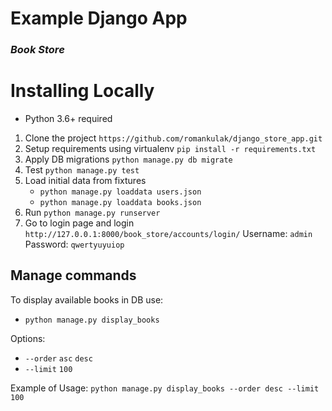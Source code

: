 # Example Django App
### *Book Store*

# Installing Locally
- Python 3.6+ required

1. Clone the project `https://github.com/romankulak/django_store_app.git`
2. Setup requirements using virtualenv `pip install -r requirements.txt` 
3. Apply DB migrations `python manage.py db migrate`
4. Test `python manage.py test`
5. Load initial data from fixtures 
    * `python manage.py loaddata users.json`
    * `python manage.py loaddata books.json`
6. Run `python manage.py runserver`
7. Go to login page and login
 `http://127.0.0.1:8000/book_store/accounts/login/`
Username: `admin`
Password: `qwertyuyuiop`

## Manage commands

To display available books in DB use:
- `python manage.py display_books`

Options:
   * `--order` `asc` `desc`
   * `--limit` `100`

Example of Usage: 
`python manage.py display_books --order desc --limit 100`


